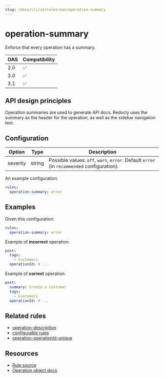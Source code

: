```yaml
---
slug: /docs/cli/v2/rules/oas/operation-summary
---
```


# operation-summary

Enforce that every operation has a summary.

| OAS | Compatibility |
| --- | ------------- |
| 2.0 | ✅            |
| 3.0 | ✅            |
| 3.1 | ✅            |

## API design principles

Operation summaries are used to generate API docs.
Redocly uses the summary as the header for the operation, as well as the sidebar navigation text.

## Configuration

| Option   | Type   | Description                                                                                |
| -------- | ------ | ------------------------------------------------------------------------------------------ |
| severity | string | Possible values: `off`, `warn`, `error`. Default `error` (in `recommended` configuration). |

An example configuration:

```yaml
rules:
  operation-summary: error
```

## Examples

Given this configuration:

```yaml
rules:
  operation-summary: error
```

Example of **incorrect** operation:

```yaml
post:
  tags:
    - Customers
  operationId: # ...
```

Example of **correct** operation:

```yaml
post:
  summary: Create a customer
  tags:
    - Customers
  operationId: # ...
```

## Related rules

- [operation-description](./operation-description.md)
- [configurable rules](../configurable-rules.md)
- [operation-operationId-unique](./operation-operationId-unique.md)

## Resources

- [Rule source](https://github.com/Redocly/redocly-cli/blob/main/packages/core/src/rules/common/operation-summary.ts)
- [Operation object docs](https://redocly.com/docs/openapi-visual-reference/operation/)
